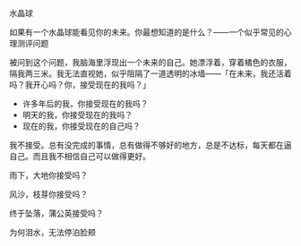 水晶球

 如果有一个水晶球能看见你的未来。你最想知道的是什么？——一个似乎常见的心理测评问题

被问到这个问题，我脑海里浮现出一个未来的自己。她漂浮着，穿着橘色的衣服，隔我两三米。我无法直视她，似乎阻隔了一道透明的冰墙——「在未来，我还活着吗？我开心吗？你，接受现在的我吗？」

- 许多年后的我，你接受现在的我吗？
- 明天的我，你接受现在的我吗？
- 现在的我，你接受现在的自己吗？

我不接受。总有没完成的事情，总有做得不够好的地方，总是不达标，每天都在逼自己。而且我不相信自己可以做得更好。



雨下，大地你接受吗？

风沙，枝芽你接受吗？

终于坠落，蒲公英接受吗？

为何泪水，无法停泊脸颊



